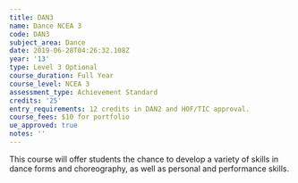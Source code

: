 ```yaml
---
title: DAN3
name: Dance NCEA 3
code: DAN3
subject_area: Dance
date: 2019-06-28T04:26:32.108Z
year: '13'
type: Level 3 Optional
course_duration: Full Year
course_level: NCEA 3
assessment_type: Achievement Standard
credits: '25'
entry_requirements: 12 credits in DAN2 and HOF/TIC approval.
course_fees: $10 for portfolio
ue_approved: true
notes: ''
---
```

This course will offer students the chance to develop a variety of skills in dance forms and choreography, as well as personal and performance skills.
